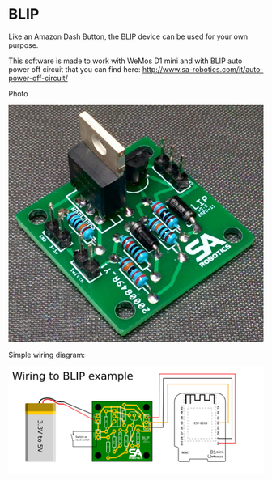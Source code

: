 # BLIP

Like an Amazon Dash Button, the BLIP device can be used for your own purpose.

This software is made to work with WeMos D1 mini and with BLIP auto power off circuit that you can find here: http://www.sa-robotics.com/it/auto-power-off-circuit/

Photo

![BLIP - Wiring diagram](images/blip.jpg)


Simple wiring diagram:

![BLIP - Auto power off circuit](images/wiring.png)
